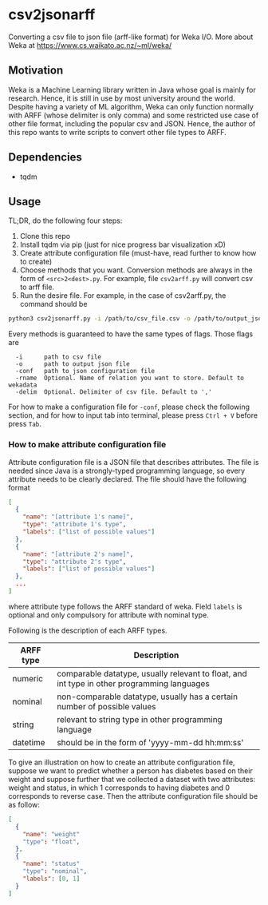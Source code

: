 # csv2jsonarff

Converting a csv file to json file (arff-like format) for Weka I/O. More about Weka at <https://www.cs.waikato.ac.nz/~ml/weka/>

## Motivation

Weka is a Machine Learning library written in Java whose goal is mainly for research. Hence, it is still in use by most university around the world. Despite having a variety of ML algorithm, Weka can only function normally with ARFF (whose delimiter is only comma) and some restricted use case of other file format, including the popular csv and JSON. Hence, the author of this repo wants to write scripts to convert other file types to ARFF.

## Dependencies

- tqdm

## Usage

TL;DR, do the following four steps:

1. Clone this repo
2. Install tqdm via pip (just for nice progress bar visualization xD)
3. Create attribute configuration file (must-have, read further to know how to create)
4. Choose methods that you want. Conversion methods are always in the form of ``<src>2<dest>.py``. For example, file ``csv2arff.py`` will convert csv to arff file.
5. Run the desire file. For example, in the case of csv2arff.py, the command should be

```bash
python3 csv2jsonarff.py -i /path/to/csv_file.csv -o /path/to/output_json_file.json -conf /path/to/attr_config.json
```

Every methods is guaranteed to have the same types of flags. Those flags are

```
  -i      path to csv file
  -o      path to output json file
  -conf   path to json configuration file
  -rname  Optional. Name of relation you want to store. Default to wekadata
  -delim  Optional. Delimiter of csv file. Default to ','
```

For how to make a configuration file for ``-conf``, please check the following section, and for how to input tab into terminal, please press ``Ctrl + V`` before press ``Tab``.

### How to make attribute configuration file

Attribute configuration file is a JSON file that describes attributes. The file is needed since Java is a strongly-typed programming language, so every attribute needs to be clearly declared. The file should have the following format

```JSON
[
  {
    "name": "[attribute 1's name]",
    "type": "attribute 1's type",
    "labels": ["list of possible values"]
  },
  {
    "name": "[attribute 2's name]",
    "type": "attribute 2's type",
    "labels": ["list of possible values"]
  },
  ...
]
```

where attribute type follows the ARFF standard of weka. Field ``labels`` is optional and only compulsory for attribute with nominal type.

Following is the description of each ARFF types.

| ARFF type | Description                                                                                 |
|-----------|---------------------------------------------------------------------------------------------|
| numeric   | comparable datatype, usually relevant to float, and int type in other programming languages |
| nominal   | non-comparable datatype, usually has a certain number of possible values                    |
| string    | relevant to string type in other programming language                                       |
| datetime  | should be in the form of 'yyyy-mm-dd hh:mm:ss'                                              |

To give an illustration on how to create an attribute configuration file, suppose we want to predict whether a person has diabetes based on their weight and suppose further that we collected a dataset with two attributes: weight and status, in which 1 corresponds to having diabetes and 0 corresponds to reverse case. Then the attribute configuration file should be as follow:

```JSON
[
  {
    "name": "weight" 
    "type": "float",
  },
  {
    "name": "status" 
    "type": "nominal",
    "labels": [0, 1]
  }
]
```
